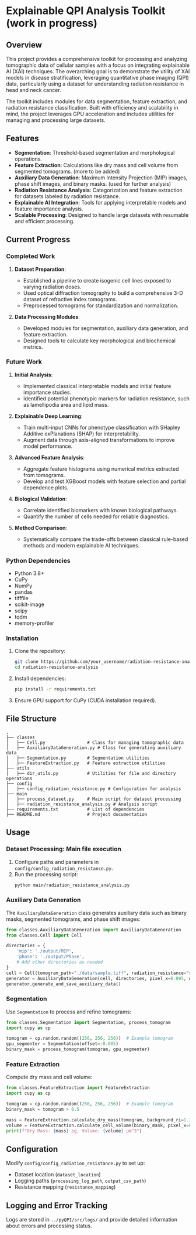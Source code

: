 # Explainable QPI Analysis Toolkit (work in progress)

## Overview

This project provides a comprehensive toolkit for processing and analyzing tomographic data of cellular samples with a focus on integrating explainable AI (XAI) techniques. The overarching goal is to demonstrate the utility of XAI models in disease stratification, leveraging quantitative phase imaging (QPI) data, particularly using a dataset for understanding radiation resistance in head and neck cancer.

The toolkit includes modules for data segmentation, feature extraction, and radiation resistance classification. Built with efficiency and scalability in mind, the project leverages GPU acceleration and includes utilities for managing and processing large datasets.

## Features

- **Segmentation**: Threshold-based segmentation and morphological operations.
- **Feature Extraction**: Calculations like dry mass and cell volume from segmented tomograms. (more to be added)
- **Auxiliary Data Generation**: Maximum Intensity Projection (MIP) images, phase shift images, and binary masks. (used for further analysis)
- **Radiation Resistance Analysis**: Categorization and feature extraction for datasets labeled by radiation resistance.
- **Explainable AI Integration**: Tools for applying interpretable models and feature importance analysis.
- **Scalable Processing**: Designed to handle large datasets with resumable and efficient processing.

## Current Progress

### Completed Work

1. **Dataset Preparation**:
   - Established a pipeline to create isogenic cell lines exposed to varying radiation doses.
   - Used optical diffraction tomography to build a comprehensive 3-D dataset of refractive index tomograms.
   - Preprocessed tomograms for standardization and normalization.

2. **Data Processing Modules**:
   - Developed modules for segmentation, auxiliary data generation, and feature extraction.
   - Designed tools to calculate key morphological and biochemical metrics.

### Future Work

1. **Initial Analysis**:
   - Implemented classical interpretable models and initial feature importance studies.
   - Identified potential phenotypic markers for radiation resistance, such as lamellipodia area and lipid mass.

2. **Explainable Deep Learning**:
   - Train multi-input CNNs for phenotype classification with SHapley Additive exPlanations (SHAP) for interpretability.
   - Augment data through axis-aligned transformations to improve model performance.

3. **Advanced Feature Analysis**:
   - Aggregate feature histograms using numerical metrics extracted from tomograms.
   - Develop and test XGBoost models with feature selection and partial dependence plots.

4. **Biological Validation**:
   - Correlate identified biomarkers with known biological pathways.
   - Quantify the number of cells needed for reliable diagnostics.

5. **Method Comparison**:
   - Systematically compare the trade-offs between classical rule-based methods and modern explainable AI techniques.

### Python Dependencies
- Python 3.8+
- CuPy
- NumPy
- pandas
- tifffile
- scikit-image
- scipy
- tqdm
- memory-profiler

### Installation

1. Clone the repository:
   ```bash
   git clone https://github.com/your_username/radiation-resistance-analysis.git
   cd radiation-resistance-analysis
   ```
2. Install dependencies:
   ```bash
   pip install -r requirements.txt
   ```
3. Ensure GPU support for CuPy (CUDA installation required).

## File Structure

```
.
├── classes
│   ├── Cell.py                # Class for managing tomographic data
│   ├── AuxiliaryDataGeneration.py # Class for generating auxiliary data
│   ├── Segmentation.py        # Segmentation utilities
│   ├── FeatureExtraction.py   # Feature extraction utilities
├── utils
│   ├── dir_utils.py           # Utilities for file and directory operations
├── config
│   ├── config_radiation_resistance.py # Configuration for analysis
├── main
│   ├── process_dataset.py     # Main script for dataset processing
│   ├── radiation_resistance_analysis.py # Analysis script
├── requirements.txt           # List of dependencies
├── README.md                  # Project documentation
```

## Usage

### Dataset Processing: Main file execution

1. Configure paths and parameters in `config/config_radiation_resistance.py`.
2. Run the processing script:
   ```bash
   python main/radiation_resistance_analysis.py
   ```

### Auxiliary Data Generation

The `AuxiliaryDataGeneration` class generates auxiliary data such as binary masks, segmented tomograms, and phase shift images:

```python
from classes.AuxiliaryDataGeneration import AuxiliaryDataGeneration
from classes.Cell import Cell

directories = {
    'mip': './output/MIP',
    'phase': './output/Phase',
    # Add other directories as needed
}
cell = Cell(tomogram_path="./data/sample.tiff", radiation_resistance="sensitive", dish_number=1)
generator = AuxiliaryDataGeneration(cell, directories, pixel_x=0.095, wavelength=532e-9, background_ri=1.337)
generator.generate_and_save_auxiliary_data()
```

### Segmentation

Use `Segmentation` to process and refine tomograms:

```python
from classes.Segmentation import Segmentation, process_tomogram
import cupy as cp

tomogram = cp.random.random((256, 256, 256))  # Example tomogram
gpu_segmenter = Segmentation(offset=-0.005)
binary_mask = process_tomogram(tomogram, gpu_segmenter)
```

### Feature Extraction

Compute dry mass and cell volume:

```python
from classes.FeatureExtraction import FeatureExtraction
import cupy as cp

tomogram = cp.random.random((256, 256, 256))  # Example tomogram
binary_mask = tomogram > 0.5

mass = FeatureExtraction.calculate_dry_mass(tomogram, background_ri=1.337, alpha=0.2, pixel_x=0.095, pixel_y=0.095, pixel_z=0.19)
volume = FeatureExtraction.calculate_cell_volume(binary_mask, pixel_x=0.095, pixel_y=0.095, pixel_z=0.19)
print(f"Dry Mass: {mass} pg, Volume: {volume} µm^3")
```

## Configuration

Modify `config/config_radiation_resistance.py` to set up:

- Dataset location (`dataset_location`)
- Logging paths (`processing_log_path`, `output_csv_path`)
- Resistance mapping (`resistance_mapping`)

## Logging and Error Tracking

Logs are stored in `../pyQPI/src/logs/` and provide detailed information about errors and processing status.
